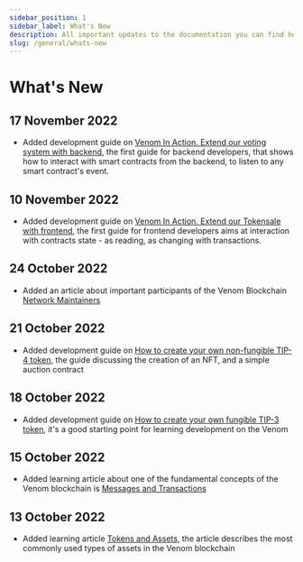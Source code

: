 ```yaml
---
sidebar_position: 1
sidebar_label: What's New
description: All important updates to the documentation you can find here
slug: /general/whats-new
---
```


# What's New

## 17 November 2022

* Added development guide on [Venom In Action. Extend our voting system with backend](../../build/00-development-guides/04-developing-of-simple-voting-system/01-venom-in-action/extend-our-voting-system-with-backend.md), the first guide for backend developers, that shows how to interact with smart contracts from the backend, to listen to any smart contract's event.

## 10 November 2022

* Added development guide on [Venom In Action. Extend our Tokensale with frontend](../../build/00-development-guides/03-how-to-create-your-own-fungible-tip-3-token/02-venom-in-action/01-extend-our-tokensale-with-frontend.md), the first guide for frontend developers aims at interaction with contracts state - as reading, as changing with transactions.

## 24 October 2022

* Added an article about important participants of the Venom Blockchain [Network Maintainers](../maintain/00-network-maintainers.md)

## 21 October 2022

* Added development guide on [How to create your own non-fungible TIP-4 token](../../build/00-development-guides/05-how-to-create-your-own-non-fungible-tip-4-token/00-non-fungible-tokens-in-venom-network.md), the guide discussing the creation of an NFT, and a simple auction contract

## 18 October 2022

* Added development guide on [How to create your own fungible TIP-3 token](../../build/00-development-guides/03-how-to-create-your-own-fungible-tip-3-token/00-fungible-tokens-in-venom-network.md), it's a good starting point for learning development on the Venom

## 15 October 2022

* Added learning article about one of the fundamental concepts of the Venom blockchain is [Messages and Transactions](../learn/03-messages-and-transactions.md)

## 13 October 2022

* Added learning article [Tokens and Assets](../learn/02-tokens-and-assets.md), the article describes the most commonly used types of assets in the Venom blockchain
